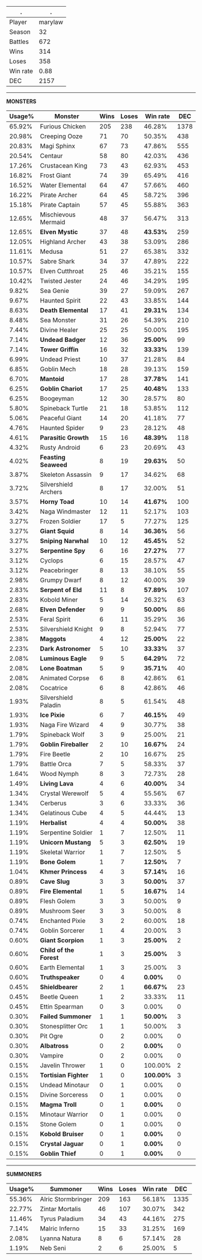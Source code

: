 .|.
|-|-
Player|marylaw
Season|32
Battles|672
Wins|314
Loses|358
Win rate|0.88
DEC|2157

---
**MONSTERS**

Usage%|Monster|Wins|Loses|Win rate|DEC|
-|-|-|-|-|-|
65.92%|Furious Chicken|205|238|46.28%|1378|
20.98%|Creeping Ooze|71|70|50.35%|438|
20.83%|Magi Sphinx|67|73|47.86%|555|
20.54%|Centaur|58|80|42.03%|436|
17.26%|Crustacean King|73|43|62.93%|453|
16.82%|Frost Giant|74|39|65.49%|416|
16.52%|Water Elemental|64|47|57.66%|460|
16.22%|Pirate Archer|64|45|58.72%|396|
15.18%|Pirate Captain|57|45|55.88%|363|
12.65%|Mischievous Mermaid|48|37|56.47%|313|
12.65%|**Elven Mystic**|37|48|**43.53%**|259|
12.05%|Highland Archer|43|38|53.09%|286|
11.61%|Medusa|51|27|65.38%|332|
10.57%|Sabre Shark|34|37|47.89%|222|
10.57%|Elven Cutthroat|25|46|35.21%|155|
10.42%|Twisted Jester|24|46|34.29%|195|
9.82%|Sea Genie|39|27|59.09%|267|
9.67%|Haunted Spirit|22|43|33.85%|144|
8.63%|**Death Elemental**|17|41|**29.31%**|134|
8.48%|Sea Monster|31|26|54.39%|210|
7.44%|Divine Healer|25|25|50.00%|195|
7.14%|**Undead Badger**|12|36|**25.00%**|99|
7.14%|**Tower Griffin**|16|32|**33.33%**|139|
6.99%|Undead Priest|10|37|21.28%|84|
6.85%|Goblin Mech|18|28|39.13%|159|
6.70%|**Mantoid**|17|28|**37.78%**|141|
6.25%|**Goblin Chariot**|17|25|**40.48%**|133|
6.25%|Boogeyman|12|30|28.57%|80|
5.80%|Spineback Turtle|21|18|53.85%|112|
5.06%|Peaceful Giant|14|20|41.18%|77|
4.76%|Haunted Spider|9|23|28.12%|48|
4.61%|**Parasitic Growth**|15|16|**48.39%**|118|
4.32%|Rusty Android|6|23|20.69%|43|
4.02%|**Feasting Seaweed**|8|19|**29.63%**|50|
3.87%|Skeleton Assassin|9|17|34.62%|68|
3.72%|Silvershield Archers|8|17|32.00%|51|
3.57%|**Horny Toad**|10|14|**41.67%**|100|
3.42%|Naga Windmaster|12|11|52.17%|103|
3.27%|Frozen Soldier|17|5|77.27%|125|
3.27%|**Giant Squid**|8|14|**36.36%**|56|
3.27%|**Sniping Narwhal**|10|12|**45.45%**|52|
3.27%|**Serpentine Spy**|6|16|**27.27%**|77|
3.12%|Cyclops|6|15|28.57%|47|
3.12%|Peacebringer|8|13|38.10%|55|
2.98%|Grumpy Dwarf|8|12|40.00%|39|
2.83%|**Serpent of Eld**|11|8|**57.89%**|107|
2.83%|Kobold Miner|5|14|26.32%|63|
2.68%|**Elven Defender**|9|9|**50.00%**|86|
2.53%|Feral Spirit|6|11|35.29%|36|
2.53%|Silvershield Knight|9|8|52.94%|77|
2.38%|**Maggots**|4|12|**25.00%**|22|
2.23%|**Dark Astronomer**|5|10|**33.33%**|37|
2.08%|**Luminous Eagle**|9|5|**64.29%**|72|
2.08%|**Lone Boatman**|5|9|**35.71%**|40|
2.08%|Animated Corpse|6|8|42.86%|61|
2.08%|Cocatrice|6|8|42.86%|46|
1.93%|Silvershield Paladin|8|5|61.54%|48|
1.93%|**Ice Pixie**|6|7|**46.15%**|49|
1.93%|Naga Fire Wizard|4|9|30.77%|38|
1.79%|Spineback Wolf|3|9|25.00%|21|
1.79%|**Goblin Fireballer**|2|10|**16.67%**|24|
1.79%|Fire Beetle|2|10|16.67%|25|
1.79%|Battle Orca|7|5|58.33%|37|
1.64%|Wood Nymph|8|3|72.73%|28|
1.49%|**Living Lava**|4|6|**40.00%**|34|
1.34%|Crystal Werewolf|5|4|55.56%|67|
1.34%|Cerberus|3|6|33.33%|36|
1.34%|Gelatinous Cube|4|5|44.44%|13|
1.19%|**Herbalist**|4|4|**50.00%**|38|
1.19%|Serpentine Soldier|1|7|12.50%|11|
1.19%|**Unicorn Mustang**|5|3|**62.50%**|19|
1.19%|Skeletal Warrior|1|7|12.50%|5|
1.19%|**Bone Golem**|1|7|**12.50%**|7|
1.04%|**Khmer Princess**|4|3|**57.14%**|16|
0.89%|**Cave Slug**|3|3|**50.00%**|37|
0.89%|**Fire Elemental**|1|5|**16.67%**|14|
0.89%|Flesh Golem|3|3|50.00%|9|
0.89%|Mushroom Seer|3|3|50.00%|8|
0.74%|Enchanted Pixie|3|2|60.00%|18|
0.74%|Goblin Sorcerer|1|4|20.00%|3|
0.60%|**Giant Scorpion**|1|3|**25.00%**|2|
0.60%|**Child of the Forest**|1|3|**25.00%**|3|
0.60%|Earth Elemental|1|3|25.00%|3|
0.60%|**Truthspeaker**|0|4|**0.00%**|0|
0.45%|**Shieldbearer**|2|1|**66.67%**|23|
0.45%|Beetle Queen|1|2|33.33%|11|
0.45%|Ettin Spearman|0|3|0.00%|0|
0.30%|**Failed Summoner**|1|1|**50.00%**|3|
0.30%|Stonesplitter Orc|1|1|50.00%|3|
0.30%|Pit Ogre|0|2|0.00%|0|
0.30%|**Albatross**|0|2|**0.00%**|0|
0.30%|Vampire|0|2|0.00%|0|
0.15%|Javelin Thrower|1|0|100.00%|2|
0.15%|**Tortisian Fighter**|1|0|**100.00%**|3|
0.15%|Undead Minotaur|0|1|0.00%|0|
0.15%|Divine Sorceress|0|1|0.00%|0|
0.15%|**Magma Troll**|0|1|**0.00%**|0|
0.15%|Minotaur Warrior|0|1|0.00%|0|
0.15%|Stone Golem|0|1|0.00%|0|
0.15%|**Kobold Bruiser**|0|1|**0.00%**|0|
0.15%|**Crystal Jaguar**|0|1|**0.00%**|0|
0.15%|**Goblin Thief**|0|1|**0.00%**|0|

---
**SUMMONERS**

Usage%|Summoner|Wins|Loses|Win rate|DEC|
-|-|-|-|-|-|
55.36%|Alric Stormbringer|209|163|56.18%|1335|
22.77%|Zintar Mortalis|46|107|30.07%|342|
11.46%|Tyrus Paladium|34|43|44.16%|275|
7.14%|Malric Inferno|15|33|31.25%|169|
2.08%|Lyanna Natura|8|6|57.14%|28|
1.19%|Neb Seni|2|6|25.00%|5|
